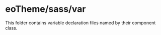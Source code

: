 # eoTheme/sass/var

This folder contains variable declaration files named by their component class.
